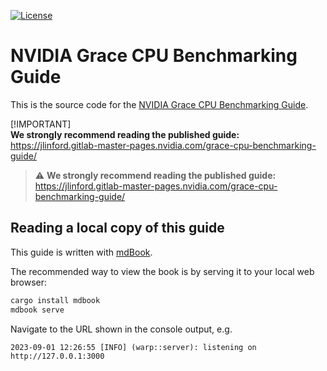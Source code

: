 [![License](https://img.shields.io/badge/License-BSD_3--Clause-blue.svg)](https://opensource.org/licenses/BSD-3-Clause)

# NVIDIA Grace CPU Benchmarking Guide

This is the source code for the [NVIDIA Grace CPU Benchmarking Guide](https://jlinford.gitlab-master-pages.nvidia.com/grace-cpu-benchmarking-guide/).

[!IMPORTANT]  
**We strongly recommend reading the published guide:** https://jlinford.gitlab-master-pages.nvidia.com/grace-cpu-benchmarking-guide/

> :warning: **We strongly recommend reading the published guide:** https://jlinford.gitlab-master-pages.nvidia.com/grace-cpu-benchmarking-guide/


## Reading a local copy of this guide

This guide is written with [mdBook](https://github.com/rust-lang/mdBook).

The recommended way to view the book is by serving it to your local web browser:
```bash
cargo install mdbook
mdbook serve
```

Navigate to the URL shown in the console output, e.g.
```
2023-09-01 12:26:55 [INFO] (warp::server): listening on http://127.0.0.1:3000 
```


